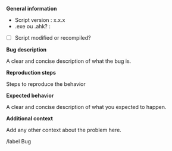 **General information**

- Script version : x.x.x
- .exe ou .ahk? :
- [ ] Script modified or recompiled?

**Bug description**

A clear and concise description of what the bug is.

**Reproduction steps**

Steps to reproduce the behavior

**Expected behavior**

A clear and concise description of what you expected to happen.

**Additional context**

Add any other context about the problem here.

/label Bug
